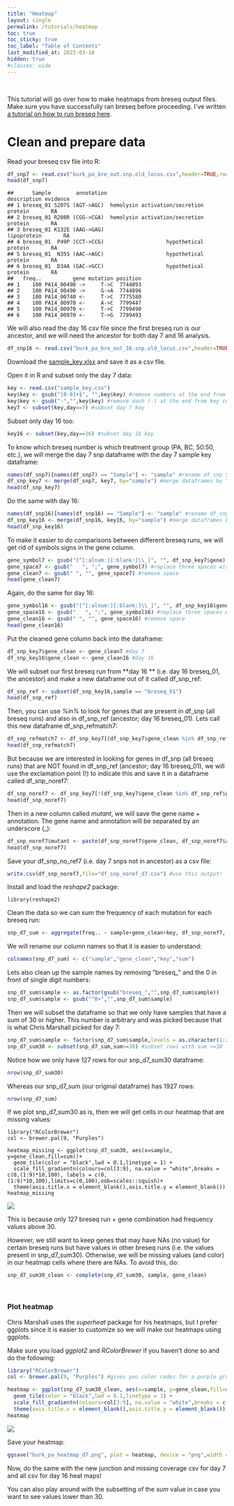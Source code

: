 ```yaml
---
title: "Heatmap"
layout: single
permalink: /tutorials/heatmap
toc: true
toc_sticky: true
toc_label: "Table of Contents"
last_modified_at: 2022-03-18
hidden: true
#classes: wide
---
```


<br>

This tutorial will go over how to make heatmaps from breseq output files. Make sure you have successfully ran breseq before proceeding. I've written [a tutorial on how to run breseq here](../tutorials/breseq).

# Clean and prepare data

Read your breseq csv file into R:
```r
df_snp7 <- read.csv("burk_pa_bre_out.snp.old_locus.csv",header=TRUE,row.names = 1) #read snp csv file
head(df_snp7)
```
```
##      Sample        annotation                            description evidence
## 1 breseq_01 S207S (AGT->AGC)  hemolysin activation/secretion protein       RA
## 2 breseq_01 R208R (CGG->CGA)  hemolysin activation/secretion protein       RA
## 3 breseq_01 K132E (AAG->GAG)                             lipoprotein       RA
## 4 breseq_01  P49P (CCT->CCG)                    hypothetical protein       RA
## 5 breseq_01  N35S (AAC->AGC)                    hypothetical protein       RA
## 6 breseq_01  D34A (GAC->GCC)                    hypothetical protein       RA
##   freq..          gene mutation position
## 1    100 PA14_00490 ->     T->C  7744893
## 2    100 PA14_00490 ->     G->A  7744896
## 3    100 PA14_00740 <-     T->C  7775580
## 4    100 PA14_00970 <-     A->C  7799447
## 5    100 PA14_00970 <-     T->C  7799490
## 6    100 PA14_00970 <-     T->G  7799493
```

We will also read the day 16 csv file since the first breseq run is our ancestor, and we will need the ancestor for both day 7 and 16 analysis.
```r
df_snp16 <- read.csv("burk_pa_bre_out_16.snp.old_locus.csv",header=TRUE,row.names = 1) #read snp csv file
```


Download the [sample_key.xlsx](https://docs.google.com/spreadsheets/d/17VLDoXvHrVZAxibjhq1iS-AkmhYNR_ap/edit?usp=sharing&ouid=114092716123764107382&rtpof=true&sd=true) and save it as a csv file.

Open it in R and subset only the day 7 data:
```r
key <- read.csv("sample_key.csv")
key$key <- gsub("[0-9]+$", "",key$key) #remove numbers at the end from key column
key$key <- gsub("-","",key$key) #remove dash (-) at the end from key column
key7 <- subset(key,day==7) #subset day 7 key
```

Subset only day 16 too:
```r
key16 <- subset(key,day==16) #subset day 16 key
```


To know which breseq number is which treatment group (PA, BC, 50:50, etc.), we will merge the day 7 snp dataframe with the day 7 sample key dataframe:
```r
names(df_snp7)[names(df_snp7) == "Sample"] <- "sample" #rename df_snp Sample column to sample in order to match key dataframe sample column name
df_snp_key7 <- merge(df_snp7, key7, by="sample") #merge dataframes by "sample" column
head(df_snp_key7)
```

Do the same with day 16:
```r
names(df_snp16)[names(df_snp16) == "Sample"] <- "sample" #rename df_snp Sample column to sample in order to match key dataframe sample column name
df_snp_key16 <- merge(df_snp16, key16, by="sample") #merge dataframes by "sample" column
head(df_snp_key16)
```


To make it easier to do comparisons between different breseq runs, we will get rid of symbols signs in the gene column.
```r
gene_symbol7 <- gsub("[^[:alnum:][:blank:]\\_]", "", df_snp_key7$gene) #remove all symbols except underscore (_)
gene_space7 <- gsub("   ", ";", gene_symbol7) #replace three spaces with semicolon (;)
gene_clean7 <- gsub(" ", "", gene_space7) #remove space
head(gene_clean7)
```

Again, do the same for day 16:
```r
gene_symbol16 <- gsub("[^[:alnum:][:blank:]\\_]", "", df_snp_key16$gene) #remove all symbols except underscore (_)
gene_space16 <- gsub("   ", ";", gene_symbol16) #replace three spaces with semicolon (;)
gene_clean16 <- gsub(" ", "", gene_space16) #remove space
head(gene_clean16)
```


Put the cleaned gene column back into the dataframe:
```r
df_snp_key7$gene_clean <- gene_clean7 #day 7
df_snp_key16$gene_clean <- gene_clean16 #day 16
```


We will subset our first breseq run from **day 16 ** (i.e. day 16 breseq_01, the ancestor) and make a new dataframe out of it called df_snp_ref:
```r
df_snp_ref <- subset(df_snp_key16,sample == "breseq_01")
head(df_snp_ref)
```

Then, you can use *%in%* to look for genes that are present in df_snp (all breseq runs) and also in df_snp_ref (ancestor; day 16 breseq_01). Lets call this new dataframe df_snp_refmatch7: 
```r
df_snp_refmatch7 <- df_snp_key7[(df_snp_key7$gene_clean %in% df_snp_ref$gene_clean),]
head(df_snp_refmatch7)
```

But because we are interested in looking for genes in df_snp (all breseq runs) that are NOT found in df_snp_ref (ancestor; day 16 breseq_01), we will use the exclamation point (!) to indicate this and save it in a dataframe called df_snp_noref7:
```r
df_snp_noref7 <- df_snp_key7[!(df_snp_key7$gene_clean %in% df_snp_ref$gene_clean),]
head(df_snp_noref7)
```

Then in a new column called *mutant*, we will save the gene name + annotation. The gene name and annotation will be separated by an underscore (_):
```r
df_snp_noref7$mutant <- paste(df_snp_noref7$gene_clean, df_snp_noref7$annotation,sep="_")
head(df_snp_noref7)
```

Save your df_snp_no_ref7 (i.e. day 7 snps not in ancestor) as a csv file:
```r
write.csv(df_snp_noref7,file="df_snp_noref_d7.csv") #use this output!
```

Install and load the *reshape2* package:
```{r message=FALSE}
library(reshape2)
```

Clean the data so we can sum the frequency of each mutation for each breseq run:
```r
snp_d7_sum <- aggregate(freq.. ~ sample+gene_clean+key, df_snp_noref7, sum)
```

We will rename our column names so that it is easier to understand:
```r
colnames(snp_d7_sum) <- c("sample","gene_clean","key","sum")
```

Lets also clean up the sample names by removing "breseq_" and the 0 in front of single digit numbers:
```r
snp_d7_sum$sample <- as.factor(gsub("breseq_","",snp_d7_sum$sample))
snp_d7_sum$sample <- gsub("^0+","",snp_d7_sum$sample)
```

Then we will subset the dataframe so that we only have samples that have a sum of 30 or higher. This number is arbitrary and was picked because that is what Chris Marshall picked for day 7:
```r
snp_d7_sum$sample <- factor(snp_d7_sum$sample,levels = as.character(1:23)) #reorder sample from smallest number to largest number
snp_d7_sum30 <- subset(snp_d7_sum,sum>=30) #subset rows with sum >=30
```

Notice how we only have 127 rows for our snp_d7_sum30 dataframe:
```r
nrow(snp_d7_sum30)
```

Whereas our snp_d7_sum (our original dataframe) has 1927 rows:
```r
nrow(snp_d7_sum)
```


If we plot snp_d7_sum30 as is, then we will get cells in our heatmap that are missing values:
```{r, echo=FALSE, fig.height=10}
library("RColorBrewer")
col <- brewer.pal(9, "Purples")

heatmap_missing <- ggplot(snp_d7_sum30, aes(x=sample, y=gene_clean,fill=sum))+
  geom_tile(color = "black",lwd = 0.1,linetype = 1) +
  scale_fill_gradientn(colours=col[3:9], na.value = "white",breaks = c(0,(1:9)*10,100), labels = c(0,(1:9)*10,100),limits=c(0,100),oob=scales::squish)+
  theme(axis.title.x = element_blank(),axis.title.y = element_blank())
heatmap_missing
```

![](../images/heatmap_grey.png)

This is because only 127 breseq run + gene combination had frequency values above 30.

However, we still want to keep genes that may have NAs (no value) for certain breseq runs but have values in other breseq runs (i.e. the values present in snp_d7_sum30). Otherwise, we will be missing values (and color) in our heatmap cells where there are NAs. To avoid this, do:
```r
snp_d7_sum30_clean <- complete(snp_d7_sum30, sample, gene_clean)
```

<br>

### Plot heatmap

Chris Marshall uses the *superheat* package for his heatmaps, but I prefer ggplots since it is easier to customize so we will make our heatmaps using ggplots.

Make sure you load *ggplot2* and *RColorBrewer* if you haven't done so and do the following:
```r
library("RColorBrewer")
col <- brewer.pal(9, "Purples") #gives you color codes for a purple gradient

heatmap <- ggplot(snp_d7_sum30_clean, aes(x=sample, y=gene_clean,fill=sum))+
  geom_tile(color = "black",lwd = 0.1,linetype = 1) +
  scale_fill_gradientn(colours=col[3:9], na.value = "white",breaks = c(0,(1:9)*10,100), labels = c(0,(1:9)*10,100),limits=c(0,100),oob=scales::squish)+
  theme(axis.title.x = element_blank(),axis.title.y = element_blank())
heatmap
```
![](../images/heatmap_white.png)

Save your heatmap:
```r
ggsave("burk_pa_heatmap_d7.png", plot = heatmap, device = "png",width = unit(10,"cm"), height = unit(8,"cm"))
```


Now, do the same with the new junction and missing coverage csv for day 7 and all csv for day 16 heat maps!

You can also play around with the subsetting of the *sum* value in case you want to see values lower than 30.
